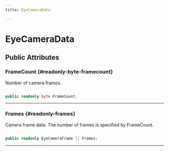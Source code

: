```yaml
---
title: EyeCameraData

---
```


# EyeCameraData










## Public Attributes

### FrameCount {#readonly-byte-framecount}

Number of camera frames. 

```csharp

public readonly byte FrameCount;

```






-----------

### Frames {#readonly-frames}

Camera frame data. The number of frames is specified by FrameCount. 

```csharp

public readonly EyeCameraFrame [] Frames;

```






-----------

